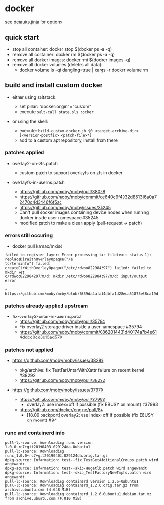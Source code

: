 # docker

see defaults.jinja for options

## quick start

+ stop all container: docker stop $(docker ps -a -q)
+ remove all container: docker rm $(docker ps -a -q)
+ remove all docker images: docker rmi $(docker images -q)
+ remove all docker volumes (deletes all data):
    +  docker volume ls -qf dangling=true | xargs -r docker volume rm

## build and install custom docker

+ either using saltstack:
    + set pillar: "docker:origin"="custom"
    + execute `salt-call state.sls docker`

+ or using the shell:
    + execute: `build-custom-docker.sh $0 <target-archive-dir> [<version-postfix> <patch-file>*]`
    + add to a custom apt repository, install from there

### patches applied

+ overlay2-on-zfs.patch
    + custom patch to support overlayfs on zfs in docker

+ overlayfs-in-userns.patch
    + https://github.com/moby/moby/pull/38038
    + https://github.com/moby/moby/commit/de640c9f4932d851316a0a72470c4d3446f6f5ac
    + https://github.com/moby/moby/issues/35245
    + Can't pull docker images containing device nodes when running docker inside user namespace #35245
    + modified patch to make a clean apply (pull-request -> patch)

### errors still occuring

+ docker pull kamax/mxisd
```
failed to register layer: Error processing tar file(exit status 1): replaceDirWithOverlayOpaque("/e
tc/terminfo") failed: createDirWithOverlayOpaque("/etc/rdwoo822984297") failed: failed to mkdir /et
c/rdwoo822984297/m/d: mkdir /etc/rdwoo822984297/m/d: input/output error
```
    + https://github.com/moby/moby/blob/6359da4afa34dbfa1d28eca51875e58ca19df9ec/pkg/archive/archive_linux.go#L252

### patches already applied upstream

+ fix-overlay2-untar-in-userns.patch
    + https://github.com/moby/moby/pull/35794
    + Fix overlay2 storage driver inside a user namespace #35794
    + https://github.com/moby/moby/commit/0862014431d40174a7b4e614ddcc0ee6e13ad570

### patches not applied
+ https://github.com/moby/moby/issues/38289
    + pkg/archive: fix TestTarUntarWithXattr failure on recent kernel #38292
    + https://github.com/moby/moby/pull/38292

+ https://github.com/moby/moby/issues/37970
    + https://github.com/moby/moby/pull/37993
        +  overlay2: use index=off if possible (fix EBUSY on mount) #37993 
    + https://github.com/docker/engine/pull/84
        + [18.09 backport] overlay2: use index=off if possible (fix EBUSY on mount) #84

### runc and containerd info
```
pull-lp-source: Downloading runc version 1.0.0~rc7+git20190403.029124da-0ubuntu1
pull-lp-source: Downloading runc_1.0.0~rc7+git20190403.029124da.orig.tar.gz 
dpkg-source: Information: test--fix_TestGetAdditionalGroups.patch wird angewandt
dpkg-source: Information: test--skip-Hugetlb.patch wird angewandt
dpkg-source: Information: test--skip_TestFactoryNewTmpfs.patch wird angewandt
pull-lp-source: Downloading containerd version 1.2.6-0ubuntu1
pull-lp-source: Downloading containerd_1.2.6.orig.tar.gz from archive.ubuntu.com (4.648 MiB)
pull-lp-source: Downloading containerd_1.2.6-0ubuntu1.debian.tar.xz from archive.ubuntu.com (0.010 MiB)
```
